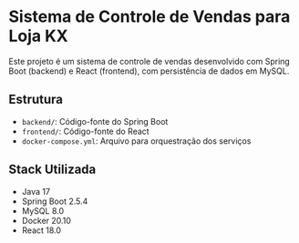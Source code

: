 # Sistema de Controle de Vendas para Loja KX

Este projeto é um sistema de controle de vendas desenvolvido com Spring Boot (backend) e React (frontend), com persistência de dados em MySQL.

## Estrutura

- `backend/`: Código-fonte do Spring Boot
- `frontend/`: Código-fonte do React
- `docker-compose.yml`: Arquivo para orquestração dos serviços

## Stack Utilizada

- Java 17
- Spring Boot 2.5.4
- MySQL 8.0
- Docker 20.10
- React 18.0
